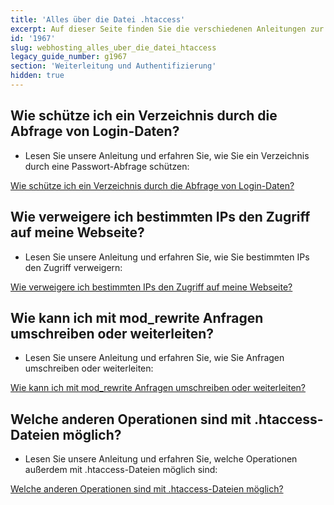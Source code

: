 ```yaml
---
title: 'Alles über die Datei .htaccess'
excerpt: Auf dieser Seite finden Sie die verschiedenen Anleitungen zur .htaccess-Datei
id: '1967'
slug: webhosting_alles_uber_die_datei_htaccess
legacy_guide_number: g1967
section: 'Weiterleitung und Authentifizierung'
hidden: true
---
```



## Wie schütze ich ein Verzeichnis durch die Abfrage von Login-Daten?

- Lesen Sie unsere Anleitung und erfahren Sie, wie Sie ein Verzeichnis durch eine Passwort-Abfrage schützen:

[Wie schütze ich ein Verzeichnis durch die Abfrage von Login-Daten?](https://www.ovh.de/g1968.mutualise_htaccess_comment_proteger_lacces_a_un_repertoire_par_une_authentification)



## Wie verweigere ich bestimmten IPs den Zugriff auf meine Webseite?

- Lesen Sie unsere Anleitung und erfahren Sie, wie Sie bestimmten IPs den Zugriff verweigern:

[Wie verweigere ich bestimmten IPs den Zugriff auf meine Webseite?](https://www.ovh.de/g1970.mutualise_htaccess_comment_bloquer_certaines_ip_au_niveau_de_mon_site)



## Wie kann ich mit mod_rewrite Anfragen umschreiben oder weiterleiten?

- Lesen Sie unsere Anleitung und erfahren Sie, wie Sie Anfragen umschreiben oder weiterleiten:

[Wie kann ich mit mod_rewrite Anfragen umschreiben oder weiterleiten?](https://www.ovh.de/g1971.reecriture_durl_grace_au_mod_rewrite)



## Welche anderen Operationen sind mit .htaccess-Dateien möglich?

- Lesen Sie unsere Anleitung und erfahren Sie, welche Operationen außerdem mit .htaccess-Dateien möglich sind:

[Welche anderen Operationen sind mit .htaccess-Dateien möglich?](https://www.ovh.de/g1972.mutualise_htaccess_les_autres_operations_realisables_avec_des_fichiers_htaccess)


